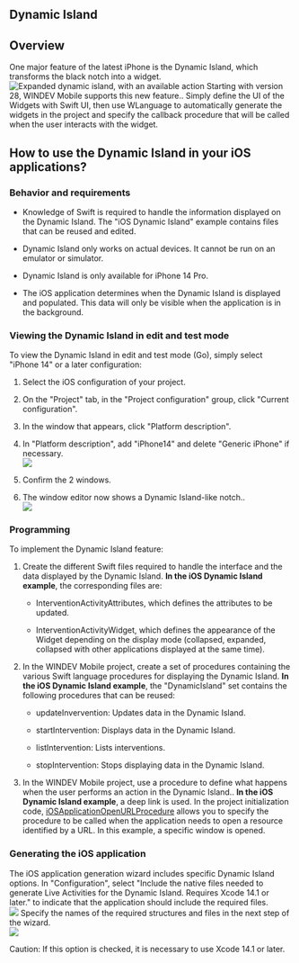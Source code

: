 
## Dynamic Island
			

<a name="NOTE1"></a>
<a name="NOTE1_1"></a>


## Overview
<a name="overview_ELTTEXTE000137"></a>
One major feature of the latest iPhone is the Dynamic Island, which transforms the black notch into a widget. <br>![Expanded dynamic island, with an available action](https://doc.pcsoft.fr/en-US/images/image.awp?langid=3&name=iphone14-Dynamic-Island-pizza-min.png)
Starting with version 28, WINDEV Mobile supports this new feature.. 
Simply define the UI of the Widgets with Swift UI, then use WLanguage to automatically generate the widgets in the project and specify the callback procedure that will be called when the user interacts with the widget.

<a name="NOTE2"></a>
<a name="NOTE2_1"></a>


## How to use the Dynamic Island in your iOS applications?
<a name="how_use_the_dynamic_island_your_ios_applications_ELTTEXTE000161"></a>
<a name="NOTE1_2"></a>


### Behavior and requirements
<a name="behavior_and_requirements_ELTPARAGRAPHE000024"></a>

- Knowledge of Swift is required to handle the information displayed on the Dynamic Island. The "iOS Dynamic Island" example contains files that can be reused and edited. 

- Dynamic Island only works on actual devices. It cannot be run on an emulator or simulator. 

- Dynamic Island is only available for iPhone 14 Pro. 

- The iOS application determines when the Dynamic Island is displayed and populated. This data will only be visible when the application is in the background. 







### Viewing the Dynamic Island in edit and test mode
<a name="viewing_the_dynamic_island_edit_and_test_mode_ELTPARAGRAPHE000033"></a>

To view the Dynamic Island in edit and test mode (Go), simply select "iPhone 14" or a later configuration: 

1. Select the iOS configuration of your project. 

2. On the "Project" tab, in the "Project configuration" group, click "Current configuration". 

3. In the window that appears, click "Platform description". 

4. In "Platform description", add "iPhone14" and delete "Generic iPhone" if necessary. <br>![](https://doc.pcsoft.fr/en-US/images/image.awp?langid=3&name=Dynamic_Island%20-%20HC%20N%B0001.gif)


5. Confirm the 2 windows. 

6. The window editor now shows a Dynamic Island-like notch.. <br>![](https://doc.pcsoft.fr/en-US/images/image.awp?langid=3&name=Dynamic_Island%20-%20HC%20N%B0002.gif)








### Programming
<a name="programming_ELTPARAGRAPHE000048"></a>

To implement the Dynamic Island feature: 

1. Create the different Swift files required to handle the interface and the data displayed by the Dynamic Island. 
	**In the iOS Dynamic Island example**, the corresponding files are: 

	- InterventionActivityAttributes, which defines the attributes to be updated. 

	- InterventionActivityWidget, which defines the appearance of the Widget depending on the display mode (collapsed, expanded, collapsed with other applications displayed at the same time).




2. In the WINDEV Mobile project, create a set of procedures containing the various Swift language procedures for displaying the Dynamic Island. 
	**In the iOS Dynamic Island example**, the "DynamicIsland" set contains the following procedures that can be reused: 

	- updateInvervention: Updates data in the Dynamic Island. 

	- startIntervention: Displays data in the Dynamic Island. 

	- listIntervention: Lists interventions. 

	- stopIntervention: Stops displaying data in the Dynamic Island. 




3. In the WINDEV Mobile project, use a procedure to define what happens when the user performs an action in the Dynamic Island.. 
	**In the iOS Dynamic Island example**, a deep link is used. In the project initialization code, [iOSApplicationOpenURLProcedure](../WDLang3/1410089346.md) allows you to specify the procedure to be called when the application needs to open a resource identified by a URL. In this example, a specific window is opened. 







### Generating the iOS application
<a name="generating_the_ios_application_ELTPARAGRAPHE000075"></a>

The iOS application generation wizard includes specific Dynamic Island options.
In "Configuration", select "Include the native files needed to generate Live Activities for the Dynamic Island.
Requires Xcode 14.1 or later." to indicate that the application should include the required files. <br>![](https://doc.pcsoft.fr/en-US/images/image.awp?langid=3&name=Dynamic_Island%20-%20HC%20N%B0003.gif&type=thumb)
Specify the names of the required structures and files in the next step of the wizard. <br>![](https://doc.pcsoft.fr/en-US/images/image.awp?langid=3&name=Dynamic_Island%20-%20HC%20N%B0004.gif&type=thumb)


Caution: If this option is checked, it is necessary to use Xcode 14.1 or later. 




